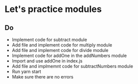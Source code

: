 # Let's practice modules

## Do
* Implement code for subtract module
* Add file and implement code for multiply module
* Add file and implement code for divide module
* Implement code for addOne in the addNumbers module
* Import and use addOne in index.js
* Add file and implmemnt code for subtractNumbers module
* Run yarn start
* Make sure there are no errors

